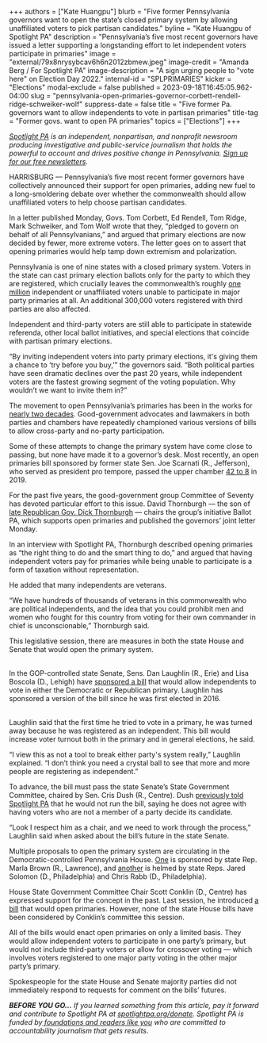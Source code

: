 +++
authors = ["Kate Huangpu"]
blurb = "Five former Pennsylvania governors want to open the state’s closed primary system by allowing unaffiliated voters to pick partisan candidates."
byline = "Kate Huangpu of Spotlight PA"
description = "Pennsylvania’s five most recent governors have issued a letter supporting a longstanding effort to let independent voters participate in primaries"
image = "external/79x8nrysybcav6h6n2012zbmew.jpeg"
image-credit = "Amanda Berg / For Spotlight PA"
image-description = "A sign urging people to \"vote here\" on Election Day 2022."
internal-id = "SPLPRIMARIES"
kicker = "Elections"
modal-exclude = false
published = 2023-09-18T16:45:05.962-04:00
slug = "pennsylvania-open-primaries-governor-corbett-rendell-ridge-schweiker-wolf"
suppress-date = false
title = "Five former Pa. governors want to allow independents to vote in partisan primaries"
title-tag = "Former govs. want to open PA primaries"
topics = ["Elections"]
+++

<a href="https://www.spotlightpa.org/"><em>Spotlight PA</em></a><em> is an independent, nonpartisan, and nonprofit newsroom producing investigative and public-service journalism that holds the powerful to account and drives positive change in Pennsylvania. </em><a href="https://www.spotlightpa.org/newsletters"><em>Sign up for our free newsletters</em></a><em>.</em>

HARRISBURG — Pennsylvania’s five most recent former governors have collectively announced their support for open primaries, adding new fuel to a long-smoldering debate over whether the commonwealth should allow unaffiliated voters to help choose partisan candidates.

In a letter published Monday, Govs. Tom Corbett, Ed Rendell, Tom Ridge, Mark Schweiker, and Tom Wolf wrote that they, “pledged to govern on behalf of all Pennsylvanians,” and argued that primary elections are now decided by fewer, more extreme voters. The letter goes on to assert that opening primaries would help tamp down extremism and polarization.

Pennsylvania is one of nine states with a closed primary system. Voters in the state can cast primary election ballots only for the party to which they are registered, which crucially leaves the commonwealth’s roughly <a href="https://www.dos.pa.gov/VotingElections/OtherServicesEvents/VotingElectionStatistics/Pages/VotingElectionStatistics.aspx">one million</a> independent or unaffiliated voters unable to participate in major party primaries at all. An additional 300,000 voters registered with third parties are also affected.

Independent and third-party voters are still able to participate in statewide referenda, other local ballot initiatives, and special elections that coincide with partisan primary elections.

<script src="https://www.spotlightpa.org/embed.js" async></script><div data-spl-embed-version="1" data-spl-src="https://www.spotlightpa.org/embeds/newsletter/"></div>

“By inviting independent voters into party primary elections, it&#39;s giving them a chance to ‘try before you buy,’” the governors said. “Both political parties have seen dramatic declines over the past 20 years, while independent voters are the fastest growing segment of the voting population. Why wouldn’t we want to invite them in?”

The movement to open Pennsylvania’s primaries has been in the works for <a href="https://www.legis.state.pa.us/cfdocs/billinfo/billinfo.cfm?syear=1995&amp;sind=0&amp;body=H&amp;type=B&amp;bn=2919">nearly two decades</a>. Good-government advocates and lawmakers in both parties and chambers have repeatedly championed various versions of bills to allow cross-party and no-party participation.

Some of these attempts to change the primary system have come close to passing, but none have made it to a governor’s desk. Most recently, an open primaries bill sponsored by former state Sen. Joe Scarnati (R., Jefferson), who served as president pro tempore, passed the upper chamber <a href="https://www.legis.state.pa.us/CFDOCS/Legis/RC/Public/rc_view_action2.cfm?sess_yr=2019&amp;sess_ind=0&amp;rc_body=S&amp;rc_nbr=177">42 to 8</a> in 2019.

For the past five years, the good-government group Committee of Seventy has devoted particular effort to this issue. David Thornburgh — the son of <a href="https://www.spotlightpa.org/news/2020/12/dick-thornburgh-dies-former-pennsylvania-governor/">late Republican Gov. Dick Thornburgh</a> — chairs the group’s initiative Ballot PA, which supports open primaries and published the governors’ joint letter Monday.

In an interview with Spotlight PA, Thornburgh described opening primaries as “the right thing to do and the smart thing to do,” and argued that having independent voters pay for primaries while being unable to participate is a form of taxation without representation.

He added that many independents are veterans.

“We have hundreds of thousands of veterans in this commonwealth who are political independents, and the idea that you could prohibit men and women who fought for this country from voting for their own commander in chief is unconscionable,” Thornburgh said.

This legislative session, there are measures in both the state House and Senate that would open the primary system.

<br/>In the GOP-controlled state Senate, Sens. Dan Laughlin (R., Erie) and Lisa Boscola (D., Lehigh) have <a href="https://www.legis.state.pa.us//cfdocs/Legis/CSM/showMemoPublic.cfm?chamber=S&amp;SPick=20230&amp;cosponId=38940">sponsored a bill</a> that would allow independents to vote in either the Democratic or Republican primary. Laughlin has sponsored a version of the bill since he was first elected in 2016.

<br/>Laughlin said that the first time he tried to vote in a primary, he was turned away because he was registered as an independent. This bill would increase voter turnout both in the primary and in general elections, he said.

“I view this as not a tool to break either party&#39;s system really,” Laughlin explained. “I don’t think you need a crystal ball to see that more and more people are registering as independent.”

To advance, the bill must pass the state Senate’s State Government Committee, chaired by Sen. Cris Dush (R., Centre). Dush <a href="https://www.spotlightpa.org/news/2023/04/pa-primary-election-2023-indepedents-third-party/">previously told Spotlight PA</a> that he would not run the bill, saying he does not agree with having voters who are not a member of a party decide its candidate.

“Look I respect him as a chair, and we need to work through the process,” Laughlin said when asked about the bill’s future in the state Senate.

Multiple proposals to open the primary system are circulating in the Democratic-controlled Pennsylvania House. <a href="https://www.legis.state.pa.us//cfdocs/Legis/CSM/showMemoPublic.cfm?chamber=H&amp;SPick=20230&amp;cosponId=40070">One</a> is sponsored by state Rep. Marla Brown (R., Lawrence), and <a href="https://www.legis.state.pa.us//cfdocs/Legis/CSM/showMemoPublic.cfm?chamber=H&amp;SPick=20230&amp;cosponId=39788">another</a> is helmed by state Reps. Jared Solomon (D., Philadelphia) and Chris Rabb (D., Philadelphia).

<script src="https://www.spotlightpa.org/embed.js" async></script><div data-spl-embed-version="1" data-spl-src="https://www.spotlightpa.org/embeds/donate/"></div>

House State Government Committee Chair Scott Conklin (D., Centre) has expressed support for the concept in the past. Last session, he introduced <a href="https://www.thecentersquare.com/pennsylvania/legislation-would-open-pennsylvanias-primaries-to-all/article_4b71b4bc-1d98-11ed-9f75-3b501f33199b.html">a bill</a> that would open primaries. However, none of the state House bills have been considered by Conklin’s committee this session.

All of the bills would enact open primaries on only a limited basis. They would allow independent voters to participate in one party’s primary, but would not include third-party voters or allow for crossover voting — which involves voters registered to one major party voting in the other major party’s primary.

Spokespeople for the state House and Senate majority parties did not immediately respond to requests for comment on the bills’ futures.

<strong><em>BEFORE YOU GO…</em></strong><em> If you learned something from this article, pay it forward and contribute to Spotlight PA at </em><a href="http://spotlightpa.org/donate"><em>spotlightpa.org/donate</em></a><em>. Spotlight PA is funded by</em><a href="https://www.spotlightpa.org/support"><em> foundations and readers like you</em></a><em> who are committed to accountability journalism that gets results.</em>

